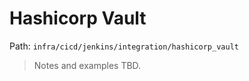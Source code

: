 # Hashicorp Vault

Path: `infra/cicd/jenkins/integration/hashicorp_vault`

> Notes and examples TBD.
